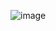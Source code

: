 ![image](https://user-images.githubusercontent.com/91528102/147028671-84f6ea6e-0b4b-4a6d-9994-800f5242b4d9.png)
